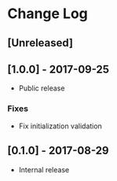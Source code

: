 # Change Log

## [Unreleased]

## [1.0.0] - 2017-09-25

- Public release

### Fixes
- Fix initialization validation 

## [0.1.0] - 2017-08-29

- Internal release

